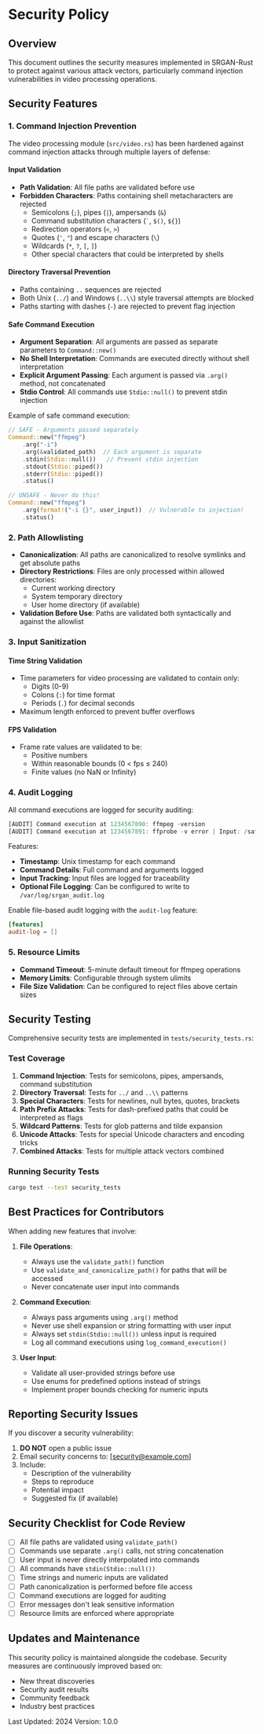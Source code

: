 # Security Policy

## Overview

This document outlines the security measures implemented in SRGAN-Rust to protect against various attack vectors, particularly command injection vulnerabilities in video processing operations.

## Security Features

### 1. Command Injection Prevention

The video processing module (`src/video.rs`) has been hardened against command injection attacks through multiple layers of defense:

#### Input Validation
- **Path Validation**: All file paths are validated before use
- **Forbidden Characters**: Paths containing shell metacharacters are rejected
  - Semicolons (`;`), pipes (`|`), ampersands (`&`)
  - Command substitution characters (`` ` ``, `$()`, `${}`)
  - Redirection operators (`<`, `>`)
  - Quotes (`'`, `"`) and escape characters (`\`)
  - Wildcards (`*`, `?`, `[`, `]`)
  - Other special characters that could be interpreted by shells

#### Directory Traversal Prevention
- Paths containing `..` sequences are rejected
- Both Unix (`../`) and Windows (`..\\`) style traversal attempts are blocked
- Paths starting with dashes (`-`) are rejected to prevent flag injection

#### Safe Command Execution
- **Argument Separation**: All arguments are passed as separate parameters to `Command::new()`
- **No Shell Interpretation**: Commands are executed directly without shell interpretation
- **Explicit Argument Passing**: Each argument is passed via `.arg()` method, not concatenated
- **Stdio Control**: All commands use `Stdio::null()` to prevent stdin injection

Example of safe command execution:
```rust
// SAFE - Arguments passed separately
Command::new("ffmpeg")
    .arg("-i")
    .arg(&validated_path)  // Each argument is separate
    .stdin(Stdio::null())   // Prevent stdin injection
    .stdout(Stdio::piped())
    .stderr(Stdio::piped())
    .status()

// UNSAFE - Never do this!
Command::new("ffmpeg")
    .arg(format!("-i {}", user_input))  // Vulnerable to injection!
    .status()
```

### 2. Path Allowlisting

- **Canonicalization**: All paths are canonicalized to resolve symlinks and get absolute paths
- **Directory Restrictions**: Files are only processed within allowed directories:
  - Current working directory
  - System temporary directory
  - User home directory (if available)
- **Validation Before Use**: Paths are validated both syntactically and against the allowlist

### 3. Input Sanitization

#### Time String Validation
- Time parameters for video processing are validated to contain only:
  - Digits (0-9)
  - Colons (`:`) for time format
  - Periods (`.`) for decimal seconds
- Maximum length enforced to prevent buffer overflows

#### FPS Validation
- Frame rate values are validated to be:
  - Positive numbers
  - Within reasonable bounds (0 < fps ≤ 240)
  - Finite values (no NaN or Infinity)

### 4. Audit Logging

All command executions are logged for security auditing:

```rust
[AUDIT] Command execution at 1234567890: ffmpeg -version
[AUDIT] Command execution at 1234567891: ffprobe -v error | Input: /safe/path/video.mp4
```

Features:
- **Timestamp**: Unix timestamp for each command
- **Command Details**: Full command and arguments logged
- **Input Tracking**: Input files are logged for traceability
- **Optional File Logging**: Can be configured to write to `/var/log/srgan_audit.log`

Enable file-based audit logging with the `audit-log` feature:
```toml
[features]
audit-log = []
```

### 5. Resource Limits

- **Command Timeout**: 5-minute default timeout for ffmpeg operations
- **Memory Limits**: Configurable through system ulimits
- **File Size Validation**: Can be configured to reject files above certain sizes

## Security Testing

Comprehensive security tests are implemented in `tests/security_tests.rs`:

### Test Coverage
1. **Command Injection**: Tests for semicolons, pipes, ampersands, command substitution
2. **Directory Traversal**: Tests for `../` and `..\\` patterns
3. **Special Characters**: Tests for newlines, null bytes, quotes, brackets
4. **Path Prefix Attacks**: Tests for dash-prefixed paths that could be interpreted as flags
5. **Wildcard Patterns**: Tests for glob patterns and tilde expansion
6. **Unicode Attacks**: Tests for special Unicode characters and encoding tricks
7. **Combined Attacks**: Tests for multiple attack vectors combined

### Running Security Tests
```bash
cargo test --test security_tests
```

## Best Practices for Contributors

When adding new features that involve:

1. **File Operations**:
   - Always use the `validate_path()` function
   - Use `validate_and_canonicalize_path()` for paths that will be accessed
   - Never concatenate user input into commands

2. **Command Execution**:
   - Always pass arguments using `.arg()` method
   - Never use shell expansion or string formatting with user input
   - Always set `stdin(Stdio::null())` unless input is required
   - Log all command executions using `log_command_execution()`

3. **User Input**:
   - Validate all user-provided strings before use
   - Use enums for predefined options instead of strings
   - Implement proper bounds checking for numeric inputs

## Reporting Security Issues

If you discover a security vulnerability:

1. **DO NOT** open a public issue
2. Email security concerns to: [security@example.com]
3. Include:
   - Description of the vulnerability
   - Steps to reproduce
   - Potential impact
   - Suggested fix (if available)

## Security Checklist for Code Review

- [ ] All file paths are validated using `validate_path()`
- [ ] Commands use separate `.arg()` calls, not string concatenation
- [ ] User input is never directly interpolated into commands
- [ ] All commands have `stdin(Stdio::null())`
- [ ] Time strings and numeric inputs are validated
- [ ] Path canonicalization is performed before file access
- [ ] Command executions are logged for auditing
- [ ] Error messages don't leak sensitive information
- [ ] Resource limits are enforced where appropriate

## Updates and Maintenance

This security policy is maintained alongside the codebase. Security measures are continuously improved based on:
- New threat discoveries
- Security audit results
- Community feedback
- Industry best practices

Last Updated: 2024
Version: 1.0.0